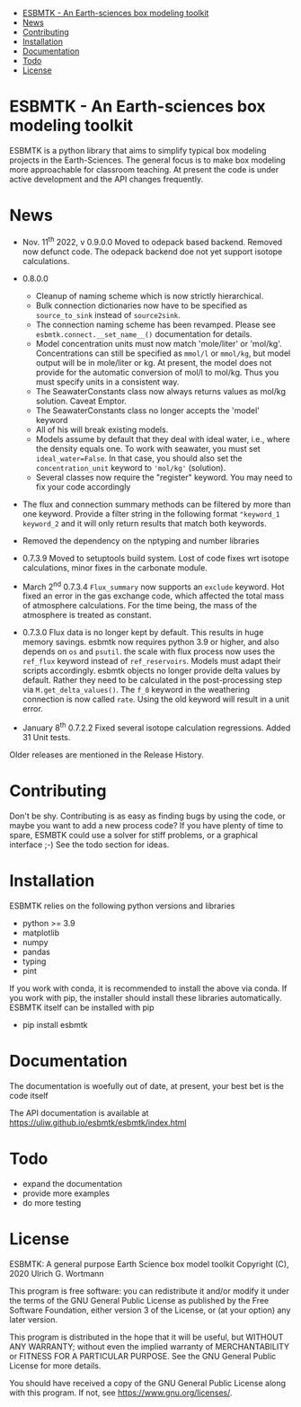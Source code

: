 - [ESBMTK - An Earth-sciences box modeling toolkit](#orgf45e314)
- [News](#org8169de3)
- [Contributing](#org8802082)
- [Installation](#org10c118c)
- [Documentation](#org426ab8b)
- [Todo](#org4912dd6)
- [License](#orgb0e517e)


<a id="orgf45e314"></a>

# ESBMTK - An Earth-sciences box modeling toolkit

ESBMTK is a python library that aims to simplify typical box modeling projects in the Earth-Sciences. The general focus is to make box modeling more approachable for classroom teaching. At present the code is under active development and the API changes frequently.


<a id="org8169de3"></a>

# News

-   Nov. 11<sup>th</sup> 2022, v 0.9.0.0 Moved to odepack based backend. Removed now defunct code. The odepack backend doe not yet support isotope calculations.

-   0.8.0.0
    -   Cleanup of naming scheme which is now strictly hierarchical.
    -   Bulk connection dictionaries now have to be specified as `source_to_sink` instead of `source2sink`.
    -   The connection naming scheme has been revamped. Please see `esbmtk.connect.__set_name__()` documentation for details.
    -   Model concentration units must now match 'mole/liter' or 'mol/kg'. Concentrations can still be specified as `mmol/l` or `mmol/kg`, but model output will be in mole/liter or kg. At present, the model does not provide for the automatic conversion of mol/l to mol/kg. Thus you must specify units in a consistent way.
    -   The SeawaterConstants class now always returns values as mol/kg solution. Caveat Emptor.
    -   The SeawaterConstants class no longer accepts the 'model' keyword
    -   All of his will break existing models.
    -   Models assume by default that they deal with ideal water, i.e., where the density equals one. To work with seawater, you must set `ideal_water=False`. In that case, you should also set the `concentration_unit` keyword to `'mol/kg'` (solution).
    -   Several classes now require the "register" keyword. You may need to fix your code accordingly

-   The flux and connection summary methods can be filtered by more than one keyword. Provide a filter string in the following format `"keyword_1 keyword_2` and it will only return results that match both keywords.
-   Removed the dependency on the nptyping and number libraries

-   0.7.3.9 Moved to setuptools build system. Lost of code fixes wrt isotope calculations, minor fixes in the carbonate module.

-   March 2<sup>nd</sup> 0.7.3.4 `Flux_summary` now supports an `exclude` keyword. Hot fixed an error in the gas exchange code, which affected the total mass of atmosphere calculations. For the time being, the mass of the atmosphere is treated as constant.

-   0.7.3.0 Flux data is no longer kept by default. This results in huge memory savings. esbmtk now requires python 3.9 or higher, and also depends on `os` and `psutil`. the scale with flux process now uses the `ref_flux` keyword instead of `ref_reservoirs`. Models must adapt their scripts accordingly. esbmtk objects no longer provide delta values by default. Rather they need to be calculated in the post-processing step via `M.get_delta_values()`. The `f_0` keyword in the weathering connection is now called `rate`. Using the old keyword will result in a unit error.

-   January 8<sup>th</sup> 0.7.2.2 Fixed several isotope calculation regressions. Added 31 Unit tests.

Older releases are mentioned in the Release History.


<a id="org8802082"></a>

# Contributing

Don't be shy. Contributing is as easy as finding bugs by using the code, or maybe you want to add a new process code? If you have plenty of time to spare, ESMBTK could use a solver for stiff problems, or a graphical interface ;-) See the todo section for ideas.


<a id="org10c118c"></a>

# Installation

ESBMTK relies on the following python versions and libraries

-   python >= 3.9
-   matplotlib
-   numpy
-   pandas
-   typing
-   pint

If you work with conda, it is recommended to install the above via conda. If you work with pip, the installer should install these libraries automatically. ESBMTK itself can be installed with pip

-   pip install esbmtk


<a id="org426ab8b"></a>

# Documentation

The documentation is woefully out of date, at present, your best bet is the code itself

The API documentation is available at <https://uliw.github.io/esbmtk/esbmtk/index.html>


<a id="org4912dd6"></a>

# Todo

-   expand the documentation
-   provide more examples
-   do more testing


<a id="orgb0e517e"></a>

# License

ESBMTK: A general purpose Earth Science box model toolkit Copyright (C), 2020 Ulrich G. Wortmann

This program is free software: you can redistribute it and/or modify it under the terms of the GNU General Public License as published by the Free Software Foundation, either version 3 of the License, or (at your option) any later version.

This program is distributed in the hope that it will be useful, but WITHOUT ANY WARRANTY; without even the implied warranty of MERCHANTABILITY or FITNESS FOR A PARTICULAR PURPOSE. See the GNU General Public License for more details.

You should have received a copy of the GNU General Public License along with this program. If not, see <https://www.gnu.org/licenses/>.